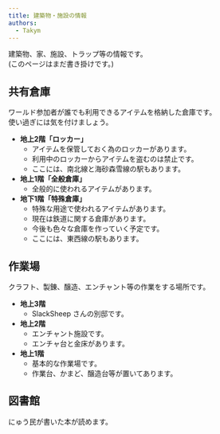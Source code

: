 ```yaml
---
title: 建築物・施設の情報
authors:
  - Takym
---
```

建築物、家、施設、トラップ等の情報です。<br />
(このページはまだ書き掛けです。)

## 共有倉庫
ワールド参加者が誰でも利用できるアイテムを格納した倉庫です。<br />
使い過ぎには気を付けましょう。
* **地上2階「ロッカー」**
	* アイテムを保管しておく為のロッカーがあります。
	* 利用中のロッカーからアイテムを盗むのは禁止です。
	* ここには、南北線と海砂森雪線の駅もあります。
* **地上1階「全般倉庫」**
	* 全般的に使われるアイテムがあります。
* **地下1階「特殊倉庫」**
	* 特殊な用途で使われるアイテムがあります。
	* 現在は鉄道に関する倉庫があります。
	* 今後も色々な倉庫を作っていく予定です。
	* ここには、東西線の駅もあります。

## 作業場
クラフト、製錬、醸造、エンチャント等の作業をする場所です。
* **地上3階**
	* SlackSheep さんの別邸です。
* **地上2階**
	* エンチャント施設です。
	* エンチャ台と金床があります。
* **地上1階**
	* 基本的な作業場です。
	* 作業台、かまど、醸造台等が置いてあります。

## 図書館
にゅう民が書いた本が読めます。
